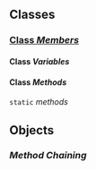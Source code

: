 ## Classes
### [Class *Members*](https://docs.oracle.com/javase/tutorial/java/javaOO/classvars.html)
#### Class *Variables*
#### Class *Methods* 
`static` *methods*
## Objects
### *Method Chaining*



